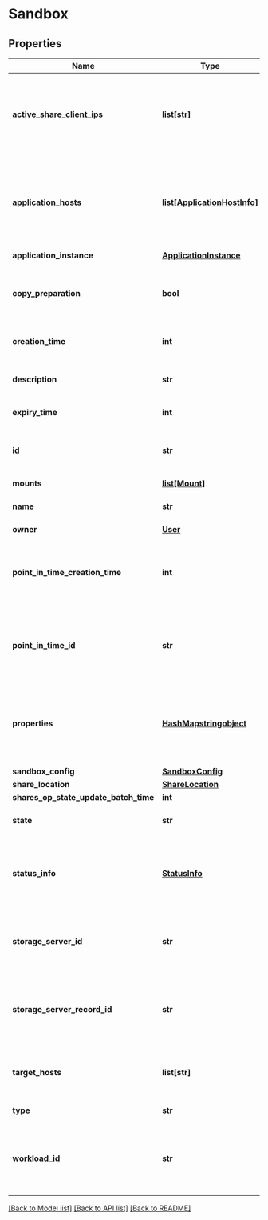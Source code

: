 # Sandbox

## Properties
Name | Type | Description | Notes
------------ | ------------- | ------------- | -------------
**active_share_client_ips** | **list[str]** | A set of IP addresses of machines that are actively using this share. | [optional] 
**application_hosts** | [**list[ApplicationHostInfo]**](ApplicationHostInfo.md) | For automation releases, added a list of application hosts along with their URI&#39;s | [optional] 
**application_instance** | [**ApplicationInstance**](ApplicationInstance.md) |  | [optional] 
**copy_preparation** | **bool** | Flag which indicate Copy Preparation is enabled or not | [optional] 
**creation_time** | **int** | Sandbox creation time | 
**description** | **str** | Short description of the sandbox | [optional] 
**expiry_time** | **int** | Sandbox expiry time | 
**id** | **str** | A unique identifier of the sandbox object | 
**mounts** | [**list[Mount]**](Mount.md) |  | [optional] 
**name** | **str** | Name of the sandbox | 
**owner** | [**User**](User.md) |  | [optional] 
**point_in_time_creation_time** | **int** | Time the point-in-time this sandbox is based on was created | 
**point_in_time_id** | **str** | Id of pointInTime for which this sandbox was created | 
**properties** | [**HashMapstringobject**](HashMapstringobject.md) | Sandbox properties. To be used for any type specific sandbox properties | [optional] 
**sandbox_config** | [**SandboxConfig**](SandboxConfig.md) |  | [optional] 
**share_location** | [**ShareLocation**](ShareLocation.md) |  | [optional] 
**shares_op_state_update_batch_time** | **int** |  | [optional] 
**state** | **str** | Current state of the sandbox | 
**status_info** | [**StatusInfo**](StatusInfo.md) | More info about the state of the share and why it is in the state it is in | [optional] 
**storage_server_id** | **str** | A unique identifier of the storage server hosting the sandbox | 
**storage_server_record_id** | **str** | storage server supplied unique recordId for this sandbox | 
**target_hosts** | **list[str]** | a list of application hosts for the sandbox | [optional] 
**type** | **str** | The type of sandbox. | 
**workload_id** | **str** | Id of workload for which this sandbox was created | 

[[Back to Model list]](../README.md#documentation-for-models) [[Back to API list]](../README.md#documentation-for-api-endpoints) [[Back to README]](../README.md)


